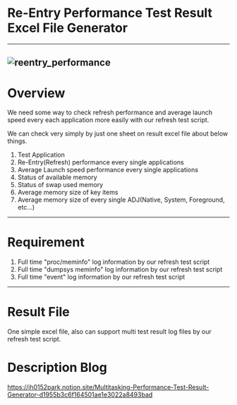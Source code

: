 # Re-Entry Performance Test Result Excel File Generator
------------------------------------------------------------
![reentry_performance](https://user-images.githubusercontent.com/118165975/209468948-7276b7e5-13fd-41c8-b657-bb54c078d48b.png)
------------------------------------------------------------


# Overview
We need some way to check refresh performance and average launch speed every each application more easily with our refresh test script.

We can check very simply by just one sheet on result excel file about below things.

1. Test Application
2. Re-Entry(Refresh) performance every single applications
3. Average Launch speed performance every single applications
4. Status of available memory
5. Status of swap used memory
6. Average memory size of key items
7. Average memory size of every single ADJ(Native, System, Foreground, etc...)
------------------------------------------------------------

# Requirement
1. Full time "proc/meminfo" log information by our refresh test script
2. Full time "dumpsys meminfo" log information by our refresh test script
3. Full time "event" log information by our refresh test script
------------------------------------------------------------

# Result File
One simple excel file, also can support multi test result log files by our refresh test script.


# Description Blog
https://jh0152park.notion.site/Multitasking-Performance-Test-Result-Generator-d1955b3c6f164501ae1e3022a8493bad
